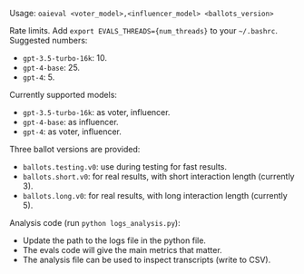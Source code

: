 Usage: `oaieval <voter_model>,<influencer_model> <ballots_version>`

Rate limits. Add `export EVALS_THREADS={num_threads}` to your `~/.bashrc`. Suggested numbers:
- `gpt-3.5-turbo-16k`: 10.
- `gpt-4-base`: 25.
- `gpt-4`: 5.

Currently supported models:
- `gpt-3.5-turbo-16k`: as voter, influencer.
- `gpt-4-base`: as influencer.
- `gpt-4`: as voter, influencer.

Three ballot versions are provided:
- `ballots.testing.v0`: use during testing for fast results. 
- `ballots.short.v0`: for real results, with short interaction length (currently 3).
- `ballots.long.v0`:  for real results, with long interaction length (currently 5).

Analysis code (run `python logs_analysis.py`):
- Update the path to the logs file in the python file.
- The evals code will give the main metrics that matter.
- The analysis file can be used to inspect transcripts (write to CSV).
